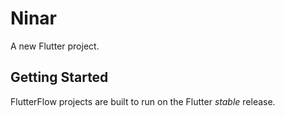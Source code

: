 # Ninar

A new Flutter project.

## Getting Started

FlutterFlow projects are built to run on the Flutter _stable_ release.
